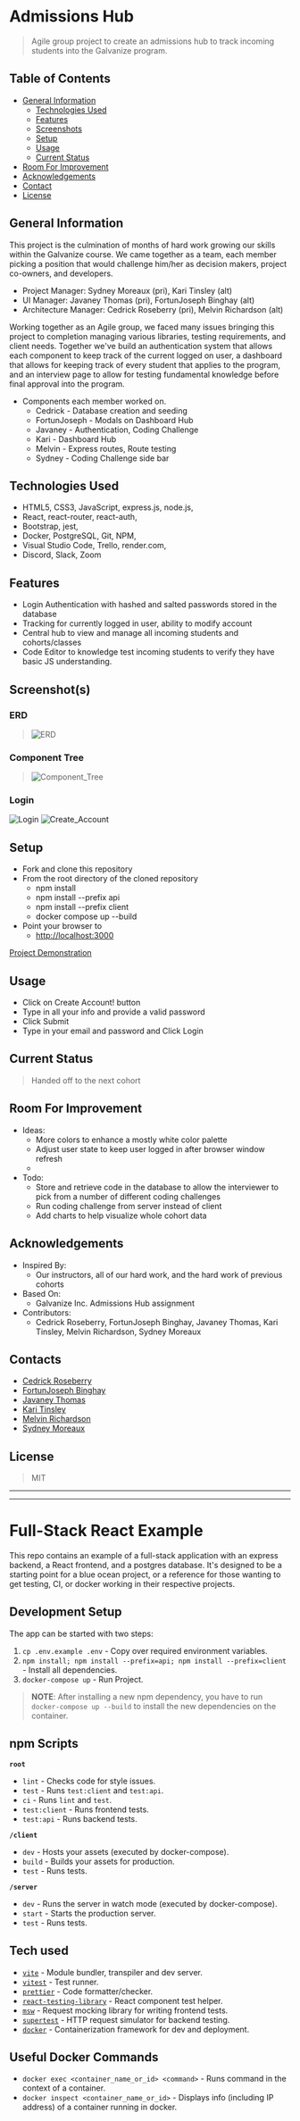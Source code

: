# Admissions Hub

> Agile group project to create an admissions hub to track incoming students into the Galvanize program.

## Table of Contents

- [General Information](#general-information)
  - [Technologies Used](#technologies-used)
  - [Features](#features)
  - [Screenshots](#screenshots)
  - [Setup](#setup)
  - [Usage](#usage)
  - [Current Status](#current-status)
- [Room For Improvement](#room-for-improvement)
- [Acknowledgements](#acknowledgements)
- [Contact](#contact)
- [License](#license)

## General Information

This project is the culmination of months of hard work growing our skills within the Galvanize course. We came together as a team, each member picking a position that would challenge him/her as decision makers, project co-owners, and developers.

- Project Manager: Sydney Moreaux (pri), Kari Tinsley (alt)
- UI Manager: Javaney Thomas (pri), FortunJoseph Binghay (alt)
- Architecture Manager: Cedrick Roseberry (pri), Melvin Richardson (alt)

Working together as an Agile group, we faced many issues bringing this project to completion managing various libraries, testing requirements, and client needs. Together we've build an authentication system that allows each component to keep track of the current logged on user, a dashboard that allows for keeping track of every student that applies to the program, and an interview page to allow for testing fundamental knowledge before final approval into the program.

- Components each member worked on.
  - Cedrick - Database creation and seeding
  - FortunJoseph - Modals on Dashboard Hub
  - Javaney - Authentication, Coding Challenge
  - Kari - Dashboard Hub
  - Melvin - Express routes, Route testing
  - Sydney - Coding Challenge side bar

## Technologies Used

- HTML5, CSS3, JavaScript, express.js, node.js,
- React, react-router, react-auth,
- Bootstrap, jest,
- Docker, PostgreSQL, Git, NPM,
- Visual Studio Code, Trello, render.com,
- Discord, Slack, Zoom

## Features

- Login Authentication with hashed and salted passwords stored in the database
- Tracking for currently logged in user, ability to modify account
- Central hub to view and manage all incoming students and cohorts/classes
- Code Editor to knowledge test incoming students to verify they have basic JS understanding.

## Screenshot(s)

### ERD

> ![ERD](/documentation/images/ERD.png)

### Component Tree

> ![Component_Tree](/documentation/images/Component_Tree.png)

### Login

![Login](/documentation/images/Login.png)
![Create_Account](/documentation/images/Create_Account.png)

## Setup

- Fork and clone this repository
- From the root directory of the cloned repository
  - npm install
  - npm install --prefix api
  - npm install --prefix client
  - docker compose up --build
- Point your browser to
  - [http://localhost:3000](http://localhost:3000)

[Project Demonstration](https://admissions-hub-client.onrender.com/)

## Usage

- Click on Create Account! button
- Type in all your info and provide a valid password
- Click Submit
- Type in your email and password and Click Login

## Current Status

> Handed off to the next cohort

## Room For Improvement

- Ideas:
  - More colors to enhance a mostly white color palette
  - Adjust user state to keep user logged in after browser window refresh
  -
- Todo:
  - Store and retrieve code in the database to allow the interviewer to pick from a number of different coding challenges
  - Run coding challenge from server instead of client
  - Add charts to help visualize whole cohort data

## Acknowledgements

- Inspired By:
  - Our instructors, all of our hard work, and the hard work of previous cohorts
- Based On:
  - Galvanize Inc. Admissions Hub assignment
- Contributors:
  - Cedrick Roseberry, FortunJoseph Binghay, Javaney Thomas, Kari Tinsley, Melvin Richardson, Sydney Moreaux

## Contacts

- [Cedrick Roseberry](mailto:)
- [FortunJoseph Binghay](mailto:)
- [Javaney Thomas](mailto:)
- [Kari Tinsley](mailto:)
- [Melvin Richardson](mailto:amoramas1984@gmail.com)
- [Sydney Moreaux](mailto:)

## License

> MIT

---

---

# Full-Stack React Example

This repo contains an example of a full-stack application with an express backend, a React frontend, and a postgres database. It's designed to be a starting point for a blue ocean project, or a reference for those wanting to get testing, CI, or docker working in their respective projects.

## Development Setup

The app can be started with two steps:

1. `cp .env.example .env` - Copy over required environment variables.
1. `npm install; npm install --prefix=api; npm install --prefix=client` - Install all dependencies.
1. `docker-compose up` - Run Project.

> **NOTE**: After installing a new npm dependency, you have to run `docker-compose up --build` to install the new dependencies on the container.

## npm Scripts

**`root`**

- `lint` - Checks code for style issues.
- `test` - Runs `test:client` and `test:api`.
- `ci` - Runs `lint` and `test`.
- `test:client` - Runs frontend tests.
- `test:api` - Runs backend tests.

**`/client`**

- `dev` - Hosts your assets (executed by docker-compose).
- `build` - Builds your assets for production.
- `test` - Runs tests.

**`/server`**

- `dev` - Runs the server in watch mode (executed by docker-compose).
- `start` - Starts the production server.
- `test` - Runs tests.

## Tech used

- [`vite`](https://vitejs.dev/) - Module bundler, transpiler and dev server.
- [`vitest`](https://vitest.dev/) - Test runner.
- [`prettier`](https://prettier.io/) - Code formatter/checker.
- [`react-testing-library`](https://testing-library.com/docs/react-testing-library/api/) - React component test helper.
- [`msw`](https://testing-library.com/docs/react-testing-library/api/) - Request mocking library for writing frontend tests.
- [`supertest`](https://github.com/ladjs/supertest) - HTTP request simulator for backend testing.
- [`docker`](https://www.docker.com/) - Containerization framework for dev and deployment.

## Useful Docker Commands

- `docker exec <container_name_or_id> <command>` - Runs command in the context of a container.
- `docker inspect <container_name_or_id>` - Displays info (including IP address) of a container running in docker.
